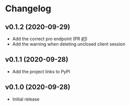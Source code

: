 # Changelog

## v0.1.2 (2020-09-29)

- Add the correct pro endpoint (PR [#1](https://github.com/espdev/aioipapi/pull/1))
- Add the warning when deleting unclosed client session


## v0.1.1 (2020-09-28)

- Add the project links to PyPI


## v0.1.0 (2020-09-28)

- Initial release
